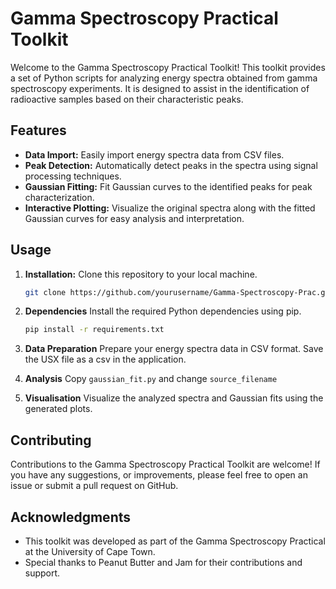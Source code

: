 # Gamma Spectroscopy Practical Toolkit

Welcome to the Gamma Spectroscopy Practical Toolkit! This toolkit provides a set of Python scripts for analyzing energy spectra obtained from gamma spectroscopy experiments. It is designed to assist in the identification of radioactive samples based on their characteristic peaks.

## Features

- **Data Import:** Easily import energy spectra data from CSV files.
- **Peak Detection:** Automatically detect peaks in the spectra using signal processing techniques.
- **Gaussian Fitting:** Fit Gaussian curves to the identified peaks for peak characterization.
- **Interactive Plotting:** Visualize the original spectra along with the fitted Gaussian curves for easy analysis and interpretation.

## Usage

1. **Installation:** Clone this repository to your local machine.

   ```bash
   git clone https://github.com/yourusername/Gamma-Spectroscopy-Prac.git

2. **Dependencies** Install the required Python dependencies using pip.
   ```bash
   pip install -r requirements.txt

3. **Data Preparation** Prepare your energy spectra data in CSV format. Save the USX file as a csv in the application.
    
4. **Analysis** Copy `gaussian_fit.py` and change `source_filename` 
   
6. **Visualisation** Visualize the analyzed spectra and Gaussian fits using the generated plots.

## Contributing
Contributions to the Gamma Spectroscopy Practical Toolkit are welcome! If you have any suggestions, or improvements, please feel free to open an issue or submit a pull request on GitHub.

## Acknowledgments
- This toolkit was developed as part of the Gamma Spectroscopy Practical at the University of Cape Town.
- Special thanks to Peanut Butter and Jam for their contributions and support.

